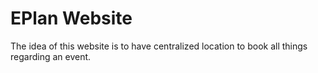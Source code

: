 # EPlan Website

The idea of this website is to have centralized location to book all things regarding an event.